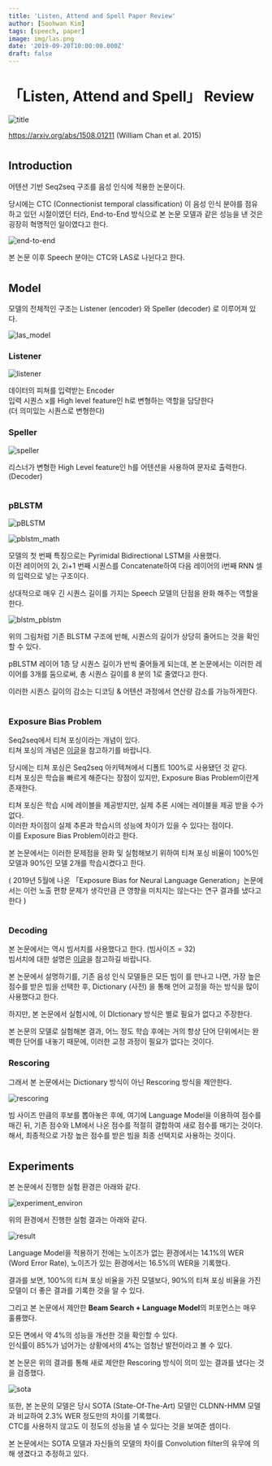 ```yaml
---
title: 'Listen, Attend and Spell Paper Review'
author: [Soohwan Kim]
tags: [speech, paper]
image: img/las.png
date: '2019-09-20T10:00:00.000Z'
draft: false
---
```


# 「Listen, Attend and Spell」 Review  
  
![title](https://user-images.githubusercontent.com/42150335/134006522-b6c82f01-7912-407a-b6d6-dc4537f859d9.png)  
  
https://arxiv.org/abs/1508.01211  (William Chan et al. 2015)  
  #
## **Introduction**  
  
어텐션 기반 Seq2seq 구조를 음성 인식에 적용한 논문이다.  
  
당시에는 CTC (Connectionist temporal classification) 이 음성 인식 분야를 점유하고 있던 시절이였던 터라, End-to-End 방식으로 본 논문 모델과 같은 성능을 낸 것은 굉장히 혁명적인 일이였다고 한다.  
  
![end-to-end](https://user-images.githubusercontent.com/42150335/134006536-a9b4d4eb-c13b-49c5-aef3-955e7e781350.png)  
  
본 논문 이후 Speech 분야는 CTC와 LAS로 나뉜다고 한다.  
  #
## **Model**
  
모델의 전체적인 구조는 Listener (encoder) 와 Speller (decoder) 로 이루어져 있다.  
  
![las_model](https://user-images.githubusercontent.com/42150335/134006548-2e0f34fd-34e5-472f-8c2c-37601c058c00.png)  

### **Listener**

![listener](https://user-images.githubusercontent.com/42150335/134006557-cfb9ef22-c262-420f-a7c8-bbcf4a08bab1.png)
  
데이터의 피쳐를 입력받는 Encoder  
입력 시퀀스 x를 High level feature인 h로 변형하는 역할을 담당한다  
(더 의미있는 시퀀스로 변형한다)  
  
### **Speller**
  
![speller](https://user-images.githubusercontent.com/42150335/134006565-14cebeeb-2fd6-479d-ab67-caad4db6f2fb.png)  
  
리스너가 변형한 High Level feature인 h를 어텐션을 사용하여 문자로 출력한다. (Decoder)  
  #
### **pBLSTM**  
  
![pBLSTM](https://user-images.githubusercontent.com/42150335/134006706-e8c86aa2-f746-420a-875d-5bb655022cb8.png)  
  
![pblstm_math](https://user-images.githubusercontent.com/42150335/134006716-ce9a6994-c191-41d0-92e6-aa61a9fb55e4.png)  

모델의 첫 번째 특징으로는 Pyrimidal Bidirectional LSTM을 사용했다.  
이전 레이어의 2i, 2i+1 번째 시퀀스를 Concatenate하여 다음 레이어의 i번째 RNN 셀의 입력으로 넣는 구조이다.  
  
상대적으로 매우 긴 시퀀스 길이를 가지는 Speech 모델의 단점을 완화 해주는 역할을 한다.  
  
![blstm_pblstm](https://user-images.githubusercontent.com/42150335/134006731-2115be84-5c7d-4627-9548-2711dbacce8d.png)  
  
위의 그림처럼 기존 BLSTM 구조에 반해, 시퀀스의 길이가 상당히 줄어드는 것을 확인할 수 있다.  
  
pBLSTM 레이어 1층 당 시퀀스 길이가 반씩 줄어들게 되는데, 본 논문에서는 이러한 레이어를 3개를 둠으로써, 총 시퀀스 길이를 8 분의 1로 줄였다고 한다.  
  
이러한 시퀀스 길이의 감소는 디코딩 & 어텐션 과정에서 연산량 감소를 가능하게한다.  
  #
### **Exposure Bias Problem**  
  
Seq2seq에서 티쳐 포싱이라는 개념이 있다.  
티쳐 포싱의 개념은 [이글](https://blog.naver.com/sooftware/221790750668)을 참고하기를 바랍니다.  
  
당시에는 티쳐 포싱은 Seq2seq 아키텍쳐에서 디폴트 100%로 사용됐던 것 같다.  
티쳐 포싱은 학습을 빠르게 해준다는 장점이 있지만, Exposure Bias Problem이란게 존재한다.  
  
티쳐 포싱은 학습 시에 레이블을 제공받지만, 실제 추론 시에는 레이블을 제공 받을 수가 없다.  
이러한 차이점이 실제 추론과 학습시의 성능에 차이가 있을 수 있다는 점이다.  
이를 Exposure Bias Problem이라고 한다.  
  
본 논문에서는 이러한 문제점을 완화 및 실험해보기 위하여 티쳐 포싱 비율이 100%인 모델과 90%인 모델 2개를 학습시켰다고 한다.  
  
( 2019년 5월에 나온 「Exposure Bias for Neural Language Generation」논문에서는 이런 노출 편향 문제가 생각만큼 큰 영향을 미치지는 않는다는 연구 결과를 냈다고 한다 )  
  #
### **Decoding**  
  
본 논문에서는 역시 빔서치를 사용했다고 한다. (빔사이즈 = 32)  
빔서치에 대한 설명은 [이글](https://blog.naver.com/sooftware/221809101199)을 참고하길 바랍니다.  
  
본 논문에서 설명하기를, 기존 음성 인식 모델들은 모든 빔이 <eos>를 만나고 나면, 가장 높은 점수를 받은 빔을 선택한 후, Dictionary (사전) 을 통해 언어 교정을 하는 방식을 많이 사용했다고 한다.  
  
하지만, 본 논문에서 실험시에, 이 DIctionary 방식은 별로 필요가 없다고 주장한다.  
  
본 논문의 모델로 실험해본 결과, 어느 정도 학습 후에는 거의 항상 단어 단위에서는 완벽한 단어를 내놓기 때문에, 이러한 교정 과정이 필요가 없다는 것이다.  
  
### **Rescoring**  
  
그래서 본 논문에서는 Dictionary 방식이 아닌 Rescoring 방식을 제안한다.  
  
![rescoring](https://user-images.githubusercontent.com/42150335/134006752-c4fb0449-9da4-4a84-812c-882cc46f7ba3.png)

빔 사이즈 만큼의 후보를 뽑아놓은 후에, 여기에 Language Model을 이용하여 점수를 매긴 뒤, 기존 점수와 LM에서 나온 점수를 적절히 결합하여 새로 점수를 매기는 것이다.  
해서, 최종적으로 가장 높은 점수를 받은 빔을 최종 선택지로 사용하는 것이다.  
  #
## **Experiments**
  
본 논문에서 진행한 실험 환경은 아래와 같다.  
  
![experiment_environ](https://user-images.githubusercontent.com/42150335/134006766-cd720767-2c86-4705-baac-e426b53a6ea3.png)  
  
위의 환경에서 진행한 실험 결과는 아래와 같다.  
  
![result](https://user-images.githubusercontent.com/42150335/134006787-318572b3-268a-428a-a987-7b6fd86d6946.png)  
  
Language Model을 적용하기 전에는 노이즈가 없는 환경에서는 14.1%의 WER (Word Error Rate), 노이즈가 있는 환경에서는 16.5%의 WER을 기록했다.  
  
결과를 보면, 100%의 티쳐 포싱 비율을 가진 모델보다, 90%의 티쳐 포싱 비율을 가진 모델이 더 좋은 결과를 기록한 것을 알 수 있다.  
  
그리고 본 논문에서 제안한 **Beam Search + Language Model**의 퍼포먼스는 매우 훌륭했다.  
  
모든 면에서 약 4%의 성능을 개선한 것을 확인할 수 있다.   
인식률이 85%가 넘어가는 상황에서의 4%는 엄청난 발전이라고 볼 수 있다.  
  
본 논문은 위의 결과를 통해 새로 제안한 Rescoring 방식이 의미 있는 결과를 냈다는 것을 검증했다.  
  
![sota](https://user-images.githubusercontent.com/42150335/134006971-80b75612-9641-4031-827d-f8a831dcc381.png)  
  
또한, 본 논문의 모델은 당시 SOTA (State-Of-The-Art) 모델인 CLDNN-HMM 모델과 비교하여 2.3% WER 정도만의 차이를 기록했다.  
CTC를 사용하지 않고도 이 정도의 성능을 낼 수 있다는 것을 보여준 셈이다.  
  
본 논문에서는 SOTA 모델과 자신들의 모델의 차이를 Convolution filter의 유무에 의해 생겼다고 추정하고 있다.  
  
  
